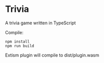 # Trivia

A trivia game written in TypeScript

Compile:

```
npm install
npm run build
```

Extism plugin will compile to dist/plugin.wasm 
